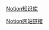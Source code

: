 [Notion知识库](https://wangbin-run.notion.site/bin-win-17e5697402fe80b48edee5981c0daf4b)

[Notion网站链接](https://dz303241.notion.site/wangzhan?source=copy_link)